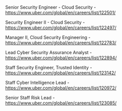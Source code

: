 Senior Security Engineer - Cloud Security - https://www.uber.com/global/en/careers/list/122501/

Security Engineer II - Cloud Security - https://www.uber.com/global/en/careers/list/122497/

Manager II, Cloud Security Engineering - https://www.uber.com/global/en/careers/list/122783/

Lead Cyber Security Assurance Analyst - https://www.uber.com/global/en/careers/list/122894/

Staff Security Engineer, Trusted Identity - https://www.uber.com/global/en/careers/list/123142/

Staff  Cyber Intelligence Lead - https://www.uber.com/global/en/careers/list/120972/

Senior Staff Risk Lead - https://www.uber.com/global/en/careers/list/123085/

